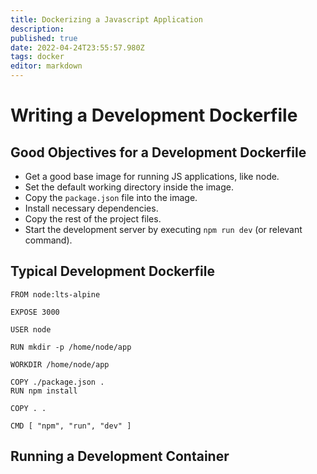 ```yaml
---
title: Dockerizing a Javascript Application
description: 
published: true
date: 2022-04-24T23:55:57.980Z
tags: docker
editor: markdown
---
```


# Writing a Development Dockerfile
## Good Objectives for a Development Dockerfile
- Get a good base image for running JS applications, like node.
- Set the default working directory inside the image.
- Copy the `package.json` file into the image.
- Install necessary dependencies.
- Copy the rest of the project files.
- Start the development server by executing `npm run dev` (or relevant command).

## Typical Development Dockerfile
```
FROM node:lts-alpine

EXPOSE 3000

USER node

RUN mkdir -p /home/node/app

WORKDIR /home/node/app

COPY ./package.json .
RUN npm install

COPY . .

CMD [ "npm", "run", "dev" ]
```

## Running a Development Container